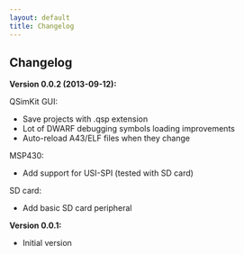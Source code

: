 ```yaml
---
layout: default
title: Changelog
---
```


## Changelog

**Version 0.0.2 (2013-09-12):**

QSimKit GUI:

* Save projects with .qsp extension
* Lot of DWARF debugging symbols loading improvements
* Auto-reload A43/ELF files when they change

MSP430:

* Add support for USI-SPI (tested with SD card)

SD card:

* Add basic SD card peripheral

**Version 0.0.1:**

* Initial version

